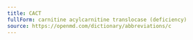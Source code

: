 ```yaml
---
title: CACT
fullForm: carnitine acylcarnitine translocase (deficiency)
source: https://openmd.com/dictionary/abbreviations/c
---
```

